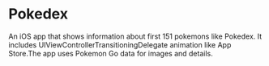 # Pokedex
An iOS app that shows information about first 151 pokemons like Pokedex.
It includes UIViewControllerTransitioningDelegate animation like App Store.The app uses Pokemon Go data for images and details.
